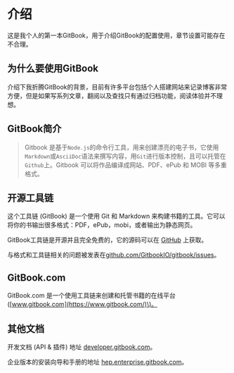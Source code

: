 # 介绍

这是我个人的第一本GitBook，用于介绍GitBook的配置使用，章节设置可能存在不合理。

## 为什么要使用GitBook

介绍下我折腾GitBook的背景，目前有许多平台包括个人搭建网站来记录博客非常方便，但是如果写系列文章，翻阅以及查找只有通过归档功能，阅读体验并不理想。

## GitBook简介

> Gitbook 是基于`Node.js`的命令行工具，用来创建漂亮的电子书，它使用`Markdown`或`AsciiDoc`语法来撰写内容，用`Git`进行版本控制，且可以托管在`Github`上。Gitbook 可以将作品编译成网站、PDF、ePub 和 MOBI 等多重格式。

## 开源工具链

这个工具链 \(GitBook\) 是一个使用 Git 和 Markdown 来构建书籍的工具。它可以将你的书输出很多格式：PDF，ePub，mobi，或者输出为静态网页。

GitBook工具链是开源并且完全免费的，它的源码可以在 [GitHub](https://github.com/GitbookIO/gitbook) 上获取。

与格式和工具链相关的问题被发表在[github.com/GitbookIO/gitbook/issues](https://github.com/GitbookIO/gitbook/issues)。

## GitBook.com

GitBook.com 是一个使用工具链来创建和托管书籍的在线平台\([www.gitbook.com](https://www.gitbook.com/)\)。

## 其他文档

开发文档 \(API & 插件\) 地址 [developer.gitbook.com](http://developer.gitbook.com/)。

企业版本的安装向导和手册的地址 [hep.enterprise.gitbook.com](http://help.enterprise.gitbook.com/)。

